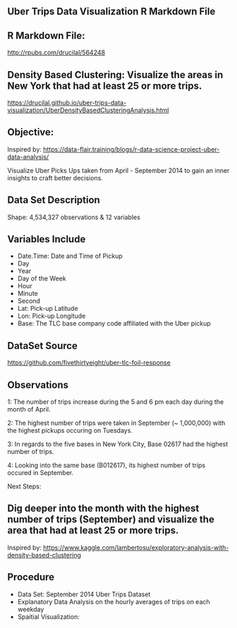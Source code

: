 Uber Trips Data Visualization R Markdown File
--
R Markdown File: 
--
http://rpubs.com/drucilal/564248

Density Based Clustering: Visualize the areas in New York that had at least 25 or more trips.
-- 
https://drucilal.github.io/uber-trips-data-visualization/UberDensityBasedClusteringAnalysis.html

Objective: 
--
Inspired by: https://data-flair.training/blogs/r-data-science-project-uber-data-analysis/

Visualize Uber Picks Ups taken from April - September 2014 to gain an inner insights to craft better decisions. 

Data Set Description 
--
Shape: 4,534,327 observations & 12 variables

Variables Include
--
- Date.Time: Date and Time of Pickup
- Day
- Year
- Day of the Week
- Hour
- Minute
- Second
- Lat: Pick-up Latitude
- Lon: Pick-up Longitude
- Base: The TLC base company code affiliated with the Uber pickup

DataSet Source
--
https://github.com/fivethirtyeight/uber-tlc-foil-response

Observations
--
1: The number of trips increase during the 5 and 6 pm each day during the month of April. 

2: The highest number of trips were taken in September (~ 1,000,000) with the highest pickups occuring on Tuesdays.

3: In regards to the five bases in New York City, Base 02617 had the highest number of trips.

4: Looking into the same base (B012617), its highest number of trips occured in September.

Next Steps: 

Dig deeper into the month with the highest number of trips (September) and visualize the area that had at least 25 or more trips. 
 ----
 
 Inspired by: https://www.kaggle.com/lambertosu/exploratory-analysis-with-density-based-clustering
 
 Procedure
 --
 - Data Set: September 2014 Uber Trips Dataset
 - Explanatory Data Analysis on the hourly averages of trips on each weekday
 - Spaitial Visualization: 
 
 
 

